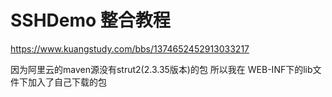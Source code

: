 # SSHDemo 整合教程
https://www.kuangstudy.com/bbs/1374652452913033217

因为阿里云的maven源没有strut2(2.3.35版本)的包 所以我在 WEB-INF下的lib文件下加入了自己下载的包
